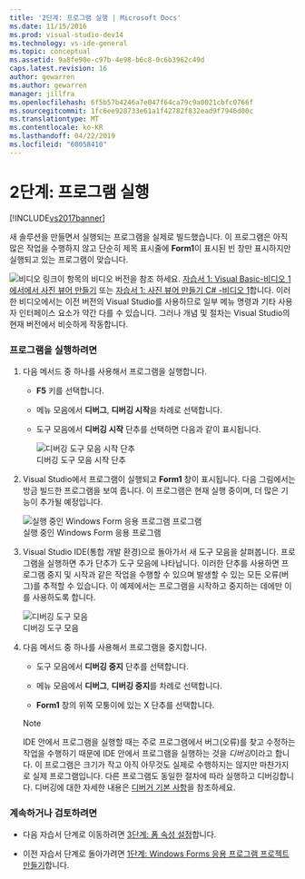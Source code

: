 ```yaml
---
title: '2단계: 프로그램 실행 | Microsoft Docs'
ms.date: 11/15/2016
ms.prod: visual-studio-dev14
ms.technology: vs-ide-general
ms.topic: conceptual
ms.assetid: 9a8fe90e-c97b-4e98-b6c8-0c6b3962c49d
caps.latest.revision: 16
author: gewarren
ms.author: gewarren
manager: jillfra
ms.openlocfilehash: 6f5b57b4246a7e047f64ca79c9a0021cbfc0766f
ms.sourcegitcommit: 1fc6ee928733e61a1f42782f832ead9f7946d00c
ms.translationtype: MT
ms.contentlocale: ko-KR
ms.lasthandoff: 04/22/2019
ms.locfileid: "60058410"
---
```

# <a name="step-2-run-your-program"></a>2단계: 프로그램 실행
[!INCLUDE[vs2017banner](../includes/vs2017banner.md)]

새 솔루션을 만들면서 실행되는 프로그램을 실제로 빌드했습니다. 이 프로그램은 아직 많은 작업을 수행하지 않고 단순히 제목 표시줄에 **Form1**이 표시된 빈 창만 표시하지만 실행되고 있는 프로그램이 맞습니다.  
  
 ![비디오 링크](../data-tools/media/playvideo.gif "PlayVideo")이 항목의 비디오 버전을 참조 하세요. [자습서 1: Visual Basic-비디오 1에서에서 사진 뷰어 만들기](http://go.microsoft.com/fwlink/?LinkId=205209) 또는 [자습서 1: 사진 뷰어 만들기 C# -비디오 1](http://go.microsoft.com/fwlink/?LinkId=205199)합니다. 이러한 비디오에서는 이전 버전의 Visual Studio를 사용하므로 일부 메뉴 명령과 기타 사용자 인터페이스 요소가 약간 다를 수 있습니다. 그러나 개념 및 절차는 Visual Studio의 현재 버전에서 비슷하게 작동합니다.  
  
### <a name="to-run-your-program"></a>프로그램을 실행하려면  
  
1. 다음 메서드 중 하나를 사용해서 프로그램을 실행합니다.  
  
    - **F5** 키를 선택합니다.  
  
    - 메뉴 모음에서 **디버그**, **디버깅 시작**을 차례로 선택합니다.  
  
    - 도구 모음에서 **디버깅 시작** 단추를 선택하면 다음과 같이 표시됩니다.  
  
         ![디버깅 도구 모음 시작 단추](../ide/media/express-icondebug.png "Express_IconDebug")  
디버깅 도구 모음 시작 단추  
  
2. Visual Studio에서 프로그램이 실행되고 **Form1** 창이 표시됩니다. 다음 그림에서는 방금 빌드한 프로그램을 보여 줍니다. 이 프로그램은 현재 실행 중이며, 더 많은 기능이 추가될 예정입니다.  
  
     ![실행 중인 Windows Form 응용 프로그램 프로그램](../ide/media/express-firstrun.png "Express_FirstRun")  
실행 중인 Windows Form 응용 프로그램  
  
3. Visual Studio IDE(통합 개발 환경)으로 돌아가서 새 도구 모음을 살펴봅니다. 프로그램을 실행하면 추가 단추가 도구 모음에 나타납니다. 이러한 단추를 사용하면 프로그램 중지 및 시작과 같은 작업을 수행할 수 있으며 발생할 수 있는 모든 오류(버그)를 추적할 수 있습니다. 이 예제에서는 프로그램을 시작하고 중지하는 데에만 이를 사용하도록 합니다.  
  
     ![디버깅 도구 모음](../ide/media/express-debugtoolbar.png "Express_DebugToolbar")  
디버깅 도구 모음  
  
4. 다음 메서드 중 하나를 사용해서 프로그램을 중지합니다.  
  
    - 도구 모음에서 **디버깅 중지** 단추를 선택합니다.  
  
    - 메뉴 모음에서 **디버그**, **디버깅 중지**를 차례로 선택합니다.  
  
    - **Form1** 창의 위쪽 모퉁이에 있는 X 단추를 선택합니다.  
  
    > [!NOTE]
    >  IDE 안에서 프로그램을 실행할 때는 주로 프로그램에서 버그(오류)를 찾고 수정하는 작업을 수행하기 때문에 IDE 안에서 프로그램을 실행하는 것을 *디버깅*이라고 합니다. 이 프로그램은 크기가 작고 아직 아무것도 실제로 수행하지는 않지만 마찬가지로 실제 프로그램입니다. 다른 프로그램도 동일한 절차에 따라 실행하고 디버깅합니다. 디버깅에 대한 자세한 내용은 [디버거 기본 사항](../debugger/debugger-basics.md)을 참조하세요.  
  
### <a name="to-continue-or-review"></a>계속하거나 검토하려면  
  
- 다음 자습서 단계로 이동하려면 [3단계: 폼 속성 설정](../ide/step-3-set-your-form-properties.md)합니다.  
  
- 이전 자습서 단계로 돌아가려면 [1단계: Windows Forms 응용 프로그램 프로젝트 만들기](../ide/step-1-create-a-windows-forms-application-project.md)합니다.
